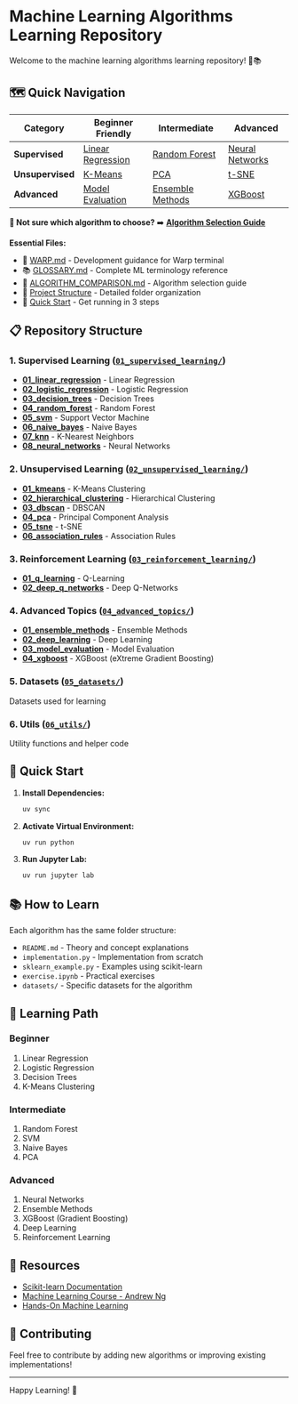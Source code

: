 # Machine Learning Algorithms Learning Repository

Welcome to the machine learning algorithms learning repository! 🤖📚

## 🗺️ Quick Navigation

| Category | Beginner Friendly | Intermediate | Advanced |
|----------|------------------|--------------|----------|
| **Supervised** | [Linear Regression](./01_supervised_learning/01_linear_regression/) | [Random Forest](./01_supervised_learning/04_random_forest/) | [Neural Networks](./01_supervised_learning/08_neural_networks/) |
| **Unsupervised** | [K-Means](./02_unsupervised_learning/01_kmeans/) | [PCA](./02_unsupervised_learning/04_pca/) | [t-SNE](./02_unsupervised_learning/05_tsne/) |
| **Advanced** | [Model Evaluation](./04_advanced_topics/03_model_evaluation/) | [Ensemble Methods](./04_advanced_topics/01_ensemble_methods/) | [XGBoost](./04_advanced_topics/04_xgboost/) |

**🤔 Not sure which algorithm to choose?** ➡️ [**Algorithm Selection Guide**](./ALGORITHM_COMPARISON.md)

**Essential Files:**
- 📝 [WARP.md](./WARP.md) - Development guidance for Warp terminal
- 📚 [GLOSSARY.md](./GLOSSARY.md) - Complete ML terminology reference
- 🔬 [ALGORITHM_COMPARISON.md](./ALGORITHM_COMPARISON.md) - Algorithm selection guide
- 📁 [Project Structure](#-repository-structure) - Detailed folder organization
- 🚀 [Quick Start](#-quick-start) - Get running in 3 steps

## 📋 Repository Structure

### 1. **Supervised Learning** ([`01_supervised_learning/`](./01_supervised_learning/))
- **[01_linear_regression](./01_supervised_learning/01_linear_regression/)** - Linear Regression
- **[02_logistic_regression](./01_supervised_learning/02_logistic_regression/)** - Logistic Regression  
- **[03_decision_trees](./01_supervised_learning/03_decision_trees/)** - Decision Trees
- **[04_random_forest](./01_supervised_learning/04_random_forest/)** - Random Forest
- **[05_svm](./01_supervised_learning/05_svm/)** - Support Vector Machine
- **[06_naive_bayes](./01_supervised_learning/06_naive_bayes/)** - Naive Bayes
- **[07_knn](./01_supervised_learning/07_knn/)** - K-Nearest Neighbors
- **[08_neural_networks](./01_supervised_learning/08_neural_networks/)** - Neural Networks

### 2. **Unsupervised Learning** ([`02_unsupervised_learning/`](./02_unsupervised_learning/))
- **[01_kmeans](./02_unsupervised_learning/01_kmeans/)** - K-Means Clustering
- **[02_hierarchical_clustering](./02_unsupervised_learning/02_hierarchical_clustering/)** - Hierarchical Clustering
- **[03_dbscan](./02_unsupervised_learning/03_dbscan/)** - DBSCAN
- **[04_pca](./02_unsupervised_learning/04_pca/)** - Principal Component Analysis
- **[05_tsne](./02_unsupervised_learning/05_tsne/)** - t-SNE
- **[06_association_rules](./02_unsupervised_learning/06_association_rules/)** - Association Rules

### 3. **Reinforcement Learning** ([`03_reinforcement_learning/`](./03_reinforcement_learning/))
- **[01_q_learning](./03_reinforcement_learning/01_q_learning/)** - Q-Learning
- **[02_deep_q_networks](./03_reinforcement_learning/02_deep_q_networks/)** - Deep Q-Networks

### 4. **Advanced Topics** ([`04_advanced_topics/`](./04_advanced_topics/))
- **[01_ensemble_methods](./04_advanced_topics/01_ensemble_methods/)** - Ensemble Methods
- **[02_deep_learning](./04_advanced_topics/02_deep_learning/)** - Deep Learning
- **[03_model_evaluation](./04_advanced_topics/03_model_evaluation/)** - Model Evaluation
- **[04_xgboost](./04_advanced_topics/04_xgboost/)** - XGBoost (eXtreme Gradient Boosting)

### 5. **Datasets** ([`05_datasets/`](./05_datasets/))
Datasets used for learning

### 6. **Utils** ([`06_utils/`](./06_utils/))
Utility functions and helper code

## 🚀 Quick Start

1. **Install Dependencies:**
   ```bash
   uv sync
   ```

2. **Activate Virtual Environment:**
   ```bash
   uv run python
   ```

3. **Run Jupyter Lab:**
   ```bash
   uv run jupyter lab
   ```

## 📚 How to Learn

Each algorithm has the same folder structure:
- `README.md` - Theory and concept explanations
- `implementation.py` - Implementation from scratch
- `sklearn_example.py` - Examples using scikit-learn
- `exercise.ipynb` - Practical exercises
- `datasets/` - Specific datasets for the algorithm

## 🎯 Learning Path

### Beginner
1. Linear Regression
2. Logistic Regression
3. Decision Trees
4. K-Means Clustering

### Intermediate
1. Random Forest
2. SVM
3. Naive Bayes
4. PCA

### Advanced
1. Neural Networks
2. Ensemble Methods
3. XGBoost (Gradient Boosting)
4. Deep Learning
5. Reinforcement Learning

## 📖 Resources

- [Scikit-learn Documentation](https://scikit-learn.org/)
- [Machine Learning Course - Andrew Ng](https://www.coursera.org/learn/machine-learning)
- [Hands-On Machine Learning](https://github.com/ageron/handson-ml2)

## 🤝 Contributing

Feel free to contribute by adding new algorithms or improving existing implementations!

---
Happy Learning! 🎉
